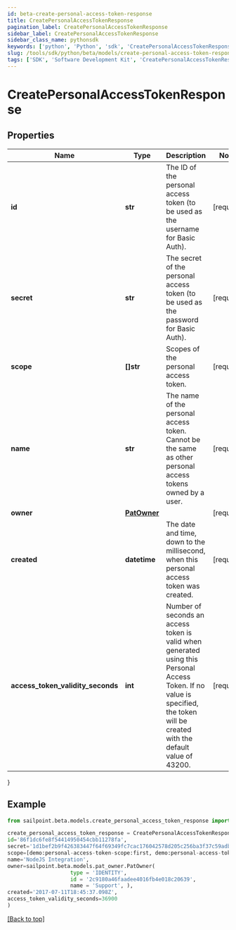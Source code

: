 ```yaml
---
id: beta-create-personal-access-token-response
title: CreatePersonalAccessTokenResponse
pagination_label: CreatePersonalAccessTokenResponse
sidebar_label: CreatePersonalAccessTokenResponse
sidebar_class_name: pythonsdk
keywords: ['python', 'Python', 'sdk', 'CreatePersonalAccessTokenResponse', 'BetaCreatePersonalAccessTokenResponse'] 
slug: /tools/sdk/python/beta/models/create-personal-access-token-response
tags: ['SDK', 'Software Development Kit', 'CreatePersonalAccessTokenResponse', 'BetaCreatePersonalAccessTokenResponse']
---
```


# CreatePersonalAccessTokenResponse


## Properties

Name | Type | Description | Notes
------------ | ------------- | ------------- | -------------
**id** | **str** | The ID of the personal access token (to be used as the username for Basic Auth). | [required]
**secret** | **str** | The secret of the personal access token (to be used as the password for Basic Auth). | [required]
**scope** | **[]str** | Scopes of the personal  access token. | [required]
**name** | **str** | The name of the personal access token. Cannot be the same as other personal access tokens owned by a user. | [required]
**owner** | [**PatOwner**](pat-owner) |  | [required]
**created** | **datetime** | The date and time, down to the millisecond, when this personal access token was created. | [required]
**access_token_validity_seconds** | **int** | Number of seconds an access token is valid when generated using this Personal Access Token. If no value is specified, the token will be created with the default value of 43200. | [required]
}

## Example

```python
from sailpoint.beta.models.create_personal_access_token_response import CreatePersonalAccessTokenResponse

create_personal_access_token_response = CreatePersonalAccessTokenResponse(
id='86f1dc6fe8f54414950454cbb11278fa',
secret='1d1bef2b9f426383447f64f69349fc7cac176042578d205c256ba3f37c59adb9',
scope=[demo:personal-access-token-scope:first, demo:personal-access-token-scope:second],
name='NodeJS Integration',
owner=sailpoint.beta.models.pat_owner.PatOwner(
                    type = 'IDENTITY', 
                    id = '2c9180a46faadee4016fb4e018c20639', 
                    name = 'Support', ),
created='2017-07-11T18:45:37.098Z',
access_token_validity_seconds=36900
)

```
[[Back to top]](#) 

